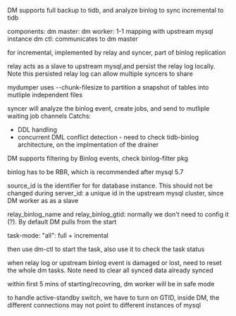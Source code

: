 DM supports full backup to tidb, and analyze binlog to sync incremental to tidb

components: 
dm master: 
dm worker: 1-1 mapping with upstream mysql instance
dm ctl: communicates to dm master

for incremental, implemented by relay and syncer, part of binlog replication

relay acts as a slave to upstream mysql,and persist the relay log locally. Note this persisted relay log can allow multiple syncers to share

mydumper uses --chunk-filesize to partition a snapshot of tables into mutliple independent files

syncer will analyze the binlog event, create jobs, and send to mutliple waiting job channels
Catchs: 
* DDL handling
* concurrent DML conflict detection - need to check tidb-binlog architecture, on the implmentation of the drainer

DM supports filtering by Binlog events, check binlog-filter pkg

binlog has to be RBR, which is recommended after mysql 5.7

source_id is the identifier for for database instance. This should not be changed during 
server_id: a unique id in the upstream mysql cluster, since DM worker as as a slave

relay_binlog_name and relay_binlog_gtid: normally we don't need to config it (?). By default DM pulls from the start

task-mode: "all": full + incremental

then use dm-ctl to start the task, also use it to check the task status

when relay log or upstream binlog event is damaged or lost, need to reset the whole dm tasks. Note need to clear all synced data already synced

within first 5 mins of starting/recovring, dm worker will be in safe mode

to handle active-standby switch, we have to turn on GTID, inside DM, the different connections may not point to different instances of mysql


